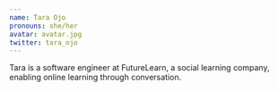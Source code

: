 ```yaml
---
name: Tara Ojo
pronouns: she/her
avatar: avatar.jpg
twitter: tara_ojo
---
```


Tara is a software engineer at FutureLearn, a social learning company, enabling online learning through conversation.
